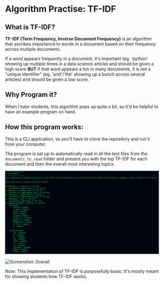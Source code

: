 # Algorithm Practise: TF-IDF

## What is TF-IDF?

**TF-IDF (Term Frequency, Inverse Document Frequency)** is an algorithm that ascribes importance to words in a document based on their frequency across multiple documents.

If a word appears frequently in a document, it's important (eg. 'python' showing up multiple times in a data science article) and should be given a high score **BUT** if that word appears a ton in many documents, it is not a "unique identifier" (eg. 'and'/'the' showing up a bunch across several articles) and should be given a low score.


## Why Program it?

When I tutor students, this algorithm pops up quite a bit, so it'd be helpful to have an example program on hand.

## How this program works:

This is a CLI application, so you'll have to clone the repository and run it from your computer.

The program is set up to automatically read in all the text files from the `documents_to_read` folder and present you with the top TF-IDF for each document and then the overall most interesting topics.

![Screenshot: Initial](./screenshots/initial_run.png)

![Screenshot: Overall](./screenshots/overall.png)

Note: This implementation of TF-IDF is purposefully basic: It's mostly meant for showing students how TF-IDF works.